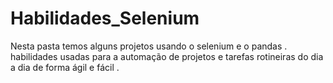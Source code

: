 # Habilidades_Selenium
Nesta pasta temos alguns projetos usando o selenium e o pandas . habilidades usadas para a automação de projetos e tarefas rotineiras do dia a dia de forma ágil e fácil .
